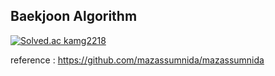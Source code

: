 ## Baekjoon Algorithm

[![Solved.ac
kamg2218](http://mazassumnida.wtf/api/v2/generate_badge?boj=kamg2218)](https://solved.ac/kamg2218)


reference : https://github.com/mazassumnida/mazassumnida
